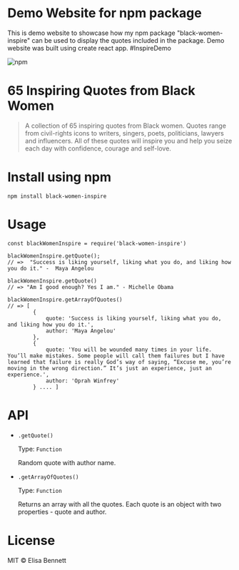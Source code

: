 # Demo Website for npm package

This is demo website to showcase how my npm package "black-women-inspire" can be used to display the quotes included in the package. Demo website was built using create react app. #InspireDemo

![npm](https://img.shields.io/npm/v/black-women-inspire?style=for-the-badge)

# 65 Inspiring Quotes from Black Women

> A collection of 65 inspiring quotes from Black women. Quotes range from civil-rights icons to writers, singers, poets, politicians, lawyers and influencers. All of these quotes will inspire you and help you seize each day with confidence, courage and self-love.

# Install using npm

```
npm install black-women-inspire
```

# Usage

```
const blackWomenInspire = require('black-women-inspire')

blackWomenInspire.getQuote();
// =>  "Success is liking yourself, liking what you do, and liking how you do it." -  Maya Angelou

blackWomenInspire.getQuote()
// => "Am I good enough? Yes I am." - Michelle Obama

blackWomenInspire.getArrayOfQuotes()
// => [
        {
            quote: 'Success is liking yourself, liking what you do, and liking how you do it.',
            author: 'Maya Angelou'
        },
        {
            quote: 'You will be wounded many times in your life. You’ll make mistakes. Some people will call them failures but I have learned that failure is really God’s way of saying, “Excuse me, you’re moving in the wrong direction.” It’s just an experience, just an experience.',
            author: 'Oprah Winfrey'
        } .... ]

```

# API

- `.getQuote()`

  Type: `Function`

  Random quote with author name.

- `.getArrayOfQuotes()`

  Type: `Function`

  Returns an array with all the quotes. Each quote is an object with two properties - quote and author.

# License

MIT © Elisa Bennett
